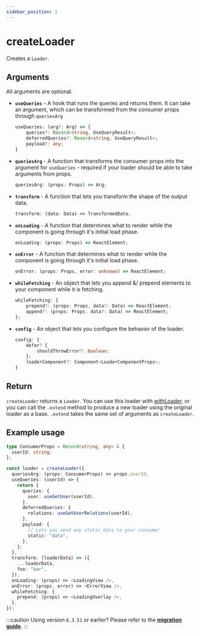 ```yaml
---
sidebar_position: 1
---
```


# createLoader

Creates a `Loader`.

## Arguments

All arguments are optional.

- **`useQueries`** - A hook that runs the queries and returns them. It can take an argument, which can be transformed from the consumer props through `queriesArg`
  ```typescript
  useQueries: (arg?: Arg) => {
      queries?: Record<string, UseQueryResult>;
      deferredQueries?: Record<string, UseQueryResult>;
      payload?: any;
  }
  ```
- **`queriesArg`** - A function that transforms the consumer props into the argument for `useQueries` - required if your loader should be able to take arguments from props.
  ```typescript
  queriesArg: (props: Props) => Arg;
  ```
- **`transform`** - A function that lets you transform the shape of the output data.
  ```typescript
  transform: (data: Data) => TransformedData;
  ```
- **`onLoading`** - A function that determines what to render while the component is going through it's initial load phase.
  ```typescript
  onLoading: (props: Props) => ReactElement;
  ```
- **`onError`** - A function that determines what to render while the component is going through it's initial load phase.
  ```typescript
  onError: (props: Props, error: unknown) => ReactElement;
  ```
- **`whileFetching`** - An object that lets you append &/ prepend elements to your component while it is fetching.
  ```typescript
  whileFetching: {
      prepend?: (props: Props, data?: Data) => ReactElement;
      append?: (props: Props, data?: Data) => ReactElement;
  };
  ```
- **`config`** - An object that lets you configure the behavior of the loader.
  ```typescript
  config: {
      defer? {
          shouldThrowError?: boolean;
      };
      loaderComponent?: Component<LoaderComponentProps>;
  }
  ```

## Return

`createLoader` returns a `Loader`. You can use this loader with [withLoader](with-loader.md), or you can call the `.extend` method to produce a new loader using the original loader as a base. `.extend` takes the same set of arguments as `createLoader`.

## Example usage

```typescript title="example.ts"
type ConsumerProps = Record<string, any> & {
  userId: string;
};

const loader = createLoader({
  queriesArg: (props: ConsumerProps) => props.userId,
  useQueries: (userId) => {
    return {
      queries: {
        user: useGetUser(userId),
      },
      deferredQueries: {
        relations: useGetUserRelations(userId),
      },
      payload: {
        // Lets you send any static data to your consumer
        static: "data",
      },
    };
  },
  transform: (loaderData) => ({
    ...loaderData,
    foo: "bar",
  }),
  onLoading: (props) => <LoadingView />,
  onError: (props, error) => <ErrorView />,
  whileFetching: {
    prepend: (props) => <LoadingOverlay />,
  },
});
```

:::caution Using version `0.3.51` or earlier?
Please refer to the [**migration guide**](../Migrations/v0.x).
:::
